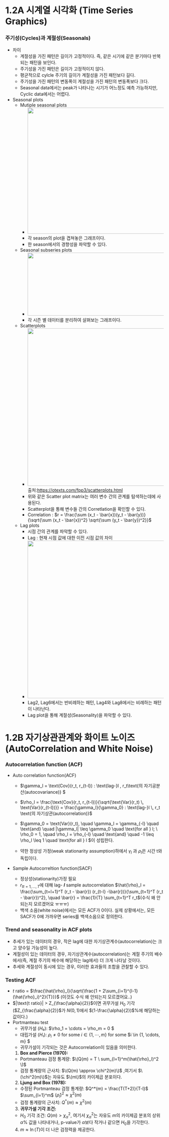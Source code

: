 # 1.2A 시계열 시각화 (Time Series Graphics)
### 주기성(Cycles)과 계절성(Seasonals)
- 차이
  - 계절성을 가진 패턴은 길이가 고정적이다. 즉, 같은 시기에 같은 분기마다 반복되는 패턴을 보인다. 
  -  주기성을 가진 패턴은 길이가 고정적이지 않다. 
  - 평균적으로 cylcle 주기의 길이가 계절성을 가진 패턴보다 길다.
  - 주기성을 가진 패턴의 변동폭이 계절성을 가진 패턴의 변동폭보다 크다.
  - Seasonal data에서는 peak가 나타나는 시기가 어느정도 예측 가능하지만, Cyclic data에서는 어렵다.
- Seasonal plots
  - Mutiple seasonal plots
    - <img src= "https://github.com/safeai-snu/Time-series/assets/89092141/fd94b225-ed1f-4917-8a60-a6a723eb9904" width="500" height="400">
    - 각 season의 plot을 겹쳐놓은 그래프이다.
    - 한 season에서의 경향성을 파악할 수 있다. 
  - Seasonal subseries plots
    - <img src= "https://github.com/safeai-snu/Time-series/assets/89092141/d908f849-4280-4e79-90a2-440121038f28" width="800" height="200">
    - 각 시즌 별 데이터를 분리하여 살펴보는 그래프이다. 
  - Scatterplots
    - <img src= "https://github.com/safeai-snu/Time-series/assets/89092141/4961f1f7-b920-4c2b-8a8c-88ce1b5f51de" width="500" height="500"> <br/>출처:https://otexts.com/fpp3/scatterplots.html
    - 위와 같은 Scatter plot matrix는 여러 변수 간의 관계를 탐색하는데에 사용된다. 
    - Scatterplot을 통해 변수들 간의 Corretlation을 확인할 수 있다.
    - Correlation : $r = \frac{\sum (x_t - \bar{x})(y_t - \bar{y})}{\sqrt{\sum (x_t - \bar{x})^2} \sqrt{\sum (y_t - \bar{y})^2}}$ 
  - Lag plots
    - 시점 간의 관계를 파악할 수 있다.
    - Lag : 현재 시점 값에 대한 이전 시점 값의 차이
    - <img src="https://github.com/safeai-snu/Time-series/assets/89092141/264fcb6c-dcfe-4202-9afe-0a3a4651221b" width="500" height="500">
    - Lag2, Lag6에서는 반비례하는 패턴, Lag4와 Lag8에서는 비례하는 패턴이 나타난다.
    - Lag plot을 통해 계절성(Seasonality)을 파악할 수 있다. 
# 1.2B 자기상관관계와 화이트 노이즈 (AutoCorrelation and White Noise)
### Autocorrelation function (ACF)
- Auto correlation function(ACF)
  - $\gamma_l = \text{Cov}(r_t, r_{t-l}) : \text{lag-}l \, r_t\text{의 자기공분산(autocovariance)} $
  - $\rho_l = \frac{\text{Cov}(r_t, r_{t-l})}{\sqrt{\text{Var}(r_t) \, \text{Var}(r_{t-l})}} = \frac{\gamma_l}{\gamma_0} : \text{lag-}l \, r_t \text{의 자기상관(autocorrelation)}$
  - $\gamma_0 = \text{Var}(r_t), \quad \gamma_l = \gamma_{-l} \quad \text{and} \quad |\gamma_l| \leq \gamma_0 \quad \text{for all } l; \\
\rho_0 = 1, \quad \rho_l = \rho_{-l} \quad \text{and} \quad -1 \leq \rho_l \leq 1 \quad \text{for all } l
$이 성립한다. 

  - 약한 정상성 가정(weak stationarity assumption)하에서 $\gamma_l$ 과 $\rho_l$은 시간 t와 독립이다.


- Sample Autocorreltion function(SACF)
  - 정상성(stationarity)가정 필요 
  - ${r_t}_{t=1,\ldots,T}$에 대해 lag- 𝒍 sample autocorrelation $\hat{\rho}_l = \frac{\sum_{t=l+1}^T (r_t - \bar{r}) (r_{t-l}   -\bar{r})}{\sum_{t=1}^T (r_t - \bar{r})^2}, \quad \bar{r} = \frac{1}{T} \sum_{t=1}^T r_t$(수식 왜 안되는지 모르겠어요 ㅠㅠㅠ)
  - 백색 소음(white noise)에서는 모든 ACF가 0이다. 실제 상황에서는, 모든 SACF가 0에 가까우면 series를 백색소음으로 정의한다.
### Trend and seasonality in ACF plots
- 추세가 있는 데이터의 경우, 작은 lag에 대한 자기상관계수(autocorrelation)는 크고 양수일 가능성이 높다.
- 계절성이 있는 데이터의 경우, 자기상관계수(autocorrelation)는 계절 주기의 배수에서(즉, 계절 주기의 배수에 해당하는 lag에서) 더 크게 나타날 것이다.
- 추세와 계절성이 동시에 있는 경우, 이러한 효과들의 조합을 관찰할 수 있다.
### Testing ACF
- $t \text{ ratio}$ = $\frac{\hat{\rho}_l}{\sqrt{\frac{1 + 2\sum_{i=1}^{l-1} (\hat{\rho}_i)^2}{T}}}$ (이것도 수식 왜 안되는지 모르겠어요..)
- $|\text{t ratio}| > Z_{\frac{\alpha}{2}}$이면 귀무가설 $H_0$ 기각 ($Z_{\frac{\alpha}{2}}$가 $N(0,1)$에서 $(1-\frac{\alpha}{2})$%에 해당하는 값이다.)
- Portmanteau test
  - 귀무가설 ($H₀$): $\rho_1 = \cdots = \rho_m = 0 $
  - 대립가설 ($H₁$): $\rho_i \neq 0 \ \text{for some} \ i \in \{1, \cdots, m\}$  for some $i \in \{1, \cdots, m\} \$
  - 귀무가설이 기각되는 것은 Autocorrelation이 있음을 의미한다.
   1. **Box and Pierce (1970):**
   - Portmanteau 검정 통계량: $\(Q(m) = T \ sum_{l=1}^m(\hat{\rho}_l)^2 \)$
   - 검정 통계량의 근사치: $\(Q(m) \approx \chi^2(m)\)$ ,여기서 $\(\chi^2(m)\)$는 자유도 $\(m\)$의 카이제곱 분포이다.
   2. **Ljung and Box (1978):**
   - 수정된 Portmanteau 검정 통계량: $Q^*(m) = \frac{T(T+2)}{T-l}$ $\sum_{l=1}^m\$ $(\hat{\rho}_l)^2 \approx \chi^2(m)$
   - 검정 통계량의 근사치: $Q^*(m) \approx \chi^2(m)$ 
   3. **귀무가설 기각 조건:**
   - $H_0$ 기각 조건: $Q(m) > \chi^2_{\alpha}$, 여기서 $\chi^2_{\alpha}$는 자유도 $m$의 카이제곱 분포의 상위 $\alpha\%$ 값을 나타내거나,  p-value가 $\alpha$보다 작거나 같으면 $H_0$을 기각한다.
  4. $m \approx \ln(T)$이 더 나은 검정력을 제공한다.



